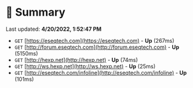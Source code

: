 # 📖 Summary
Last updated: **4/20/2022, 1:52:47 PM**

- `GET` [https://eseqtech.com](https://eseqtech.com) - **Up** (267ms)
- `GET` [http://forum.eseqtech.com](http://forum.eseqtech.com) - **Up** (5150ms)
- `GET` [http://hexp.net](http://hexp.net) - **Up** (74ms)
- `GET` [http://ws.hexp.net](http://ws.hexp.net) - **Up** (25ms)
- `GET` [http://eseqtech.com/infoline](http://eseqtech.com/infoline) - **Up** (101ms)
